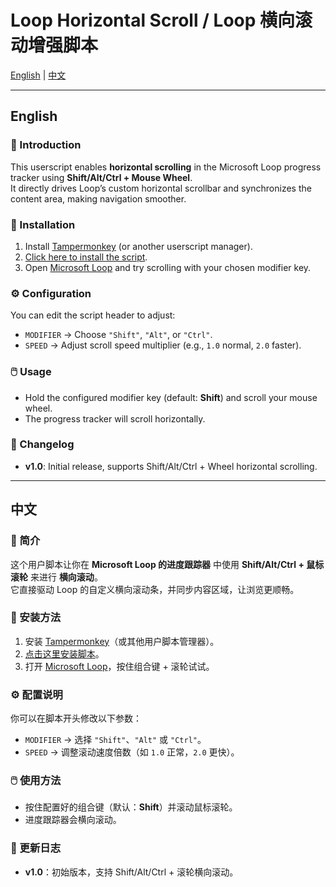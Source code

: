 # Loop Horizontal Scroll / Loop 横向滚动增强脚本

[English](#english) | [中文](#中文)

---

## English

### 📌 Introduction
This userscript enables **horizontal scrolling** in the Microsoft Loop progress tracker using **Shift/Alt/Ctrl + Mouse Wheel**.  
It directly drives Loop’s custom horizontal scrollbar and synchronizes the content area, making navigation smoother.

### 🚀 Installation
1. Install [Tampermonkey](https://www.tampermonkey.net/) (or another userscript manager).
2. [Click here to install the script](https://greasyfork.org/scripts/your-script-id/code/loop-horizontal-scroll.user.js).
3. Open [Microsoft Loop](https://loop.microsoft.com) and try scrolling with your chosen modifier key.

### ⚙️ Configuration
You can edit the script header to adjust:
- `MODIFIER` → Choose `"Shift"`, `"Alt"`, or `"Ctrl"`.
- `SPEED` → Adjust scroll speed multiplier (e.g., `1.0` normal, `2.0` faster).

### 🖱️ Usage
- Hold the configured modifier key (default: **Shift**) and scroll your mouse wheel.
- The progress tracker will scroll horizontally.

### 📜 Changelog
- **v1.0**: Initial release, supports Shift/Alt/Ctrl + Wheel horizontal scrolling.

---

## 中文

### 📌 简介
这个用户脚本让你在 **Microsoft Loop 的进度跟踪器** 中使用 **Shift/Alt/Ctrl + 鼠标滚轮** 来进行 **横向滚动**。  
它直接驱动 Loop 的自定义横向滚动条，并同步内容区域，让浏览更顺畅。

### 🚀 安装方法
1. 安装 [Tampermonkey](https://www.tampermonkey.net/)（或其他用户脚本管理器）。
2. [点击这里安装脚本](https://greasyfork.org/zh-CN/scripts/549855-%E5%9C%A8-microsoft-loop-%E8%BF%9B%E5%BA%A6%E8%B7%9F%E8%B8%AA%E5%99%A8%E4%B8%AD%E5%90%AF%E7%94%A8-shift-%E6%BB%9A%E8%BD%AE%E6%A8%AA%E5%90%91%E6%BB%9A%E5%8A%A8)。
3. 打开 [Microsoft Loop](https://loop.microsoft.com)，按住组合键 + 滚轮试试。

### ⚙️ 配置说明
你可以在脚本开头修改以下参数：
- `MODIFIER` → 选择 `"Shift"`、`"Alt"` 或 `"Ctrl"`。
- `SPEED` → 调整滚动速度倍数（如 `1.0` 正常，`2.0` 更快）。

### 🖱️ 使用方法
- 按住配置好的组合键（默认：**Shift**）并滚动鼠标滚轮。
- 进度跟踪器会横向滚动。

### 📜 更新日志
- **v1.0**：初始版本，支持 Shift/Alt/Ctrl + 滚轮横向滚动。
